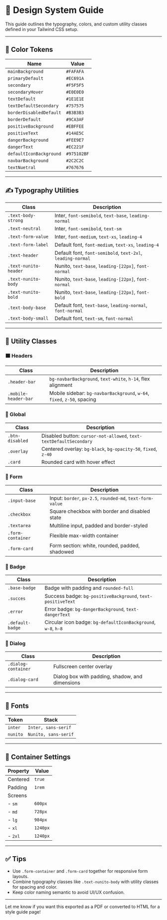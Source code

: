 # 🧩 Design System Guide

This guide outlines the typography, colors, and custom utility classes defined in your Tailwind CSS setup.

---

## 🎨 Color Tokens

| Name | Value |
|------|-------|
| `mainBackground` | `#FAFAFA` |
| `primaryDefault` | `#EC691A` |
| `secondary` | `#F5F5F5` |
| `secondaryHover` | `#E0E0E0` |
| `textDefault` | `#1E1E1E` |
| `textDefaultSecondary` | `#757575` |
| `borderDisabledDefault` | `#B3B3B3` |
| `borderDefault` | `#9CA3AF` |
| `positiveBackground` | `#EBFFEE` |
| `positiveText` | `#14AE5C` |
| `dangerBackground` | `#FEE9E7` |
| `dangerText` | `#EC221F` |
| `defaultIconBackground` | `#975102BF` |
| `navbarBackground` | `#2C2C2C` |
| `textNuetral` | `#767676` |

---

## ✍️ Typography Utilities

| Class | Description |
|-------|-------------|
| `.text-body-strong` | Inter, `font-semibold`, `text-base`, `leading-normal` |
| `.text-neutral` | Inter, `font-semibold`, `text-sm` |
| `.text-form-value` | Inter, `font-medium`, `text-xs`, `leading-4` |
| `.text-form-label` | Default font, `font-medium`, `text-xs`, `leading-4` |
| `.text-header` | Default font, `font-semibold`, `text-2xl`, `leading-normal` |
| `.text-nunito-header` | Nunito, `text-base`, `leading-[22px]`, `font-normal` |
| `.text-nunito-body` | Nunito, `text-base`, `leading-[22px]`, `font-normal` |
| `.text-nunito-bold` | Nunito, `text-base`, `leading-[22px]`, `font-bold` |
| `.text-body-base` | Default font, `text-base`, `leading-normal`, `font-normal` |
| `.text-body-small` | Default font, `text-sm`, `font-normal` |

---

## 🧰 Utility Classes

### 🟧 Headers
| Class | Description |
|-------|-------------|
| `.header-bar` | `bg-navbarBackground`, `text-white`, `h-14`, flex alignment |
| `.mobile-header-bar` | Mobile sidebar: `bg-navbarBackground`, `w-64`, `fixed`, `z-50`, spacing |

### 🔁 Global
| Class | Description |
|-------|-------------|
| `.btn-disabled` | Disabled button: `cursor-not-allowed`, `text-textDefaultSecondary` |
| `.overlay` | Centered overlay: `bg-black`, `bg-opacity-50`, `fixed`, `z-40` |
| `.card` | Rounded card with hover effect |

### 🧾 Form
| Class | Description |
|-------|-------------|
| `.input-base` | Input: `border`, `px-2.5`, `rounded-md`, `text-form-value` |
| `.checkbox` | Square checkbox with border and disabled state |
| `.textarea` | Multiline input, padded and border-styled |
| `.form-container` | Flexible max-width container |
| `.form-card` | Form section: white, rounded, padded, shadowed |

### 🔖 Badge
| Class | Description |
|-------|-------------|
| `.base-badge` | Badge with padding and `rounded-full` |
| `.succes` | Success badge: `bg-positiveBackground`, `text-positiveText` |
| `.error` | Error badge: `bg-dangerBackground`, `text-dangerText` |
| `.default-badge` | Circular icon badge: `bg-defaultIconBackground`, `w-8`, `h-8` |

### 💬 Dialog
| Class | Description |
|-------|-------------|
| `.dialog-container` | Fullscreen center overlay |
| `.dialog-card` | Dialog box with padding, shadow, and dimensions |

---

## 🔡 Fonts

| Token | Stack |
|-------|-------|
| `inter` | `Inter, sans-serif` |
| `nunito` | `Nunito, sans-serif` |

---

## 📐 Container Settings

| Property | Value |
|----------|-------|
| Centered | `true` |
| Padding | `1rem` |
| Screens |
| - `sm` | `600px` |
| - `md` | `728px` |
| - `lg` | `984px` |
| - `xl` | `1240px` |
| - `2xl` | `1240px` |

---

## ✅ Tips

- Use `.form-container` and `.form-card` together for responsive form layouts.
- Combine typography classes like `.text-nunito-body` with utility classes for spacing and color.
- Keep color naming semantic to avoid UI/UX confusion.

---

Let me know if you want this exported as a PDF or converted to HTML for a style guide page!
